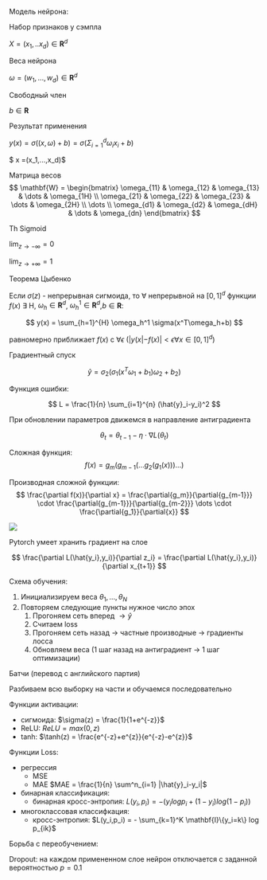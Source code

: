 Модель нейрона:

Набор признаков у сэмпла

$X=(x_1,..x_d) \in \mathbf{R}^d$ 

Веса нейрона

$\omega = (w_1,...,w_d) \in \mathbf{R}^d$

Свободный член

$b \in \mathbf{R}$

Результат применения

$y(x) = \sigma((x,\omega)+b) = \sigma(\Sigma_{i=1}^d \omega_i x_i +b)$


$ x =(x_1,...,x_d)$

Матрица весов
$$
    \mathbf{W} = \begin{bmatrix}
    \omega_{11}       & \omega_{12} & \omega_{13} & \dots & \omega_{1H} \\
    \omega_{21}       & \omega_{22} & \omega_{23} & \dots & \omega_{2H} \\
    \dots \\
    \omega_{d1}       & \omega_{d2} & \omega_{dH} & \dots & \omega_{dn}
\end{bmatrix}
$$



Th Sigmoid

$\lim_{z \rightarrow - \infty }=0$

$\lim_{z \rightarrow + \infty }=1$


Теорема Цыбенко

Если $\sigma(z)$ - непрерывная сигмоида, то $\forall$ непрерывной на $[0,1]^d$ функции $f(x)$ $\exists$ H, $\omega_h \in \mathbf{R}^d$, $\omega_h^1 \in \mathbf{R}^d$,$b\in \mathbf{R}$:

$$
y(x) = \sum_{h=1}^{H} \omega_h^1 \sigma(x^T\omega_h+b)
$$

равномерно приближает $f(x)$ c $\forall \epsilon$ $(|y(x|-f(x)| < \epsilon \forall x \in [0,1]^d)$

Градиентный спуск

$$
\hat{y}=\sigma_2(\sigma_1(x^T\omega_1+b_1)\omega_2+b_2)
$$

Функция ошибки:

$$
    L = \frac{1}{n} \sum_{i=1}^{n} (\hat{y}_i-y_i)^2
$$

При обновлении параметров движемся в направление антиградиента

$$
    \theta_t = \theta_{t-1} - \eta \cdot \nabla L(\theta_t)
$$


Сложная функция:
$$
    f(x)  = g_m (g_{m-1}(\dots g_2(g_1(x))) \dots)
$$

Производная сложной функции:
$$
    \frac{\partial f(x)}{\partial x} = \frac{\partial{g_m}}{\partial{g_{m-1}}} \cdot \frac{\partial{g_{m-1}}}{\partial{g_{m-2}}} \dots \cdot \frac{\partial{g_1}}{\partial{x}}
$$

![](.excalidraw)


Pytorch умеет хранить градиент на слое

$$
    \frac{\partial L(\hat{y_i},y_i)}{\partial z_i} = \frac{\partial L(\hat{y_i},y_i)}{\partial x_{t+1}}
$$

Схема обучения:
1. Инициализируем веса $\theta_1, \dots, \theta_N$
2. Повторяем следующие пункты нужное число эпох
   1. Прогоняем сеть вперед $\rightarrow \hat{y}$
   2. Считаем loss
   3. Прогоняем сеть назад $\rightarrow$ частные производные $\rightarrow$ градиенты лосса
   4. Обновляем веса (1 шаг назад на антиградиент $\rightarrow$ 1 шаг оптимизации)

Батчи (перевод с английского партия)

Разбиваем всю выборку на части и обучаемся последовательно

Функции активации:
- сигмоида: $\sigma(z) = \frac{1}{1+e^{-z}}$
- ReLU: $ReLU=max(0,z)$
- tanh: $\tanh(z) = \frac{e^{-z}+e^{z}}{e^{-z}-e^{z}}$

Функции Loss:

- регрессия 
    - MSE 
    - MAE $MAE = \frac{1}{n} \sum^n_{i=1} |\hat{y}_i-y_i|$ 
- бинарная классификация:
    - бинарная кросс-энтропия: $L(y_i,p_i)=-(y_i log p_i + (1-y_i) log(1-p_i))$
- многоклассовая классифкация:
    - кросс-энтропия: $L(y_i,p_i) = - \sum_{k=1}^K \mathbf{I}\{y_i=k\} log p_{ik}$

Борьба с переобучением:

Dropout: на каждом примененном слое нейрон отключается с заданной вероятностью $p=0.1$